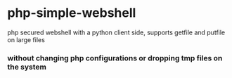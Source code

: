 # php-simple-webshell
php secured webshell with a python client side, supports getfile and putfile on large files
### without changing php configurations or dropping tmp files on the system
